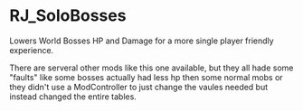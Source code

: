 # RJ_SoloBosses

Lowers World Bosses HP and Damage for a more single player friendly experience.

There are serveral other mods like this one available, but they all hade some "faults" like some bosses actually had less hp then some normal mobs or they didn't use a ModController to just change the vaules needed but instead changed the entire tables.
